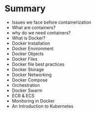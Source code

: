 # Summary

- Issues we face before containerization
- What are containers?
- why do we need containers?
- What is Docker?
- Docker Installation
- Docker Environment
- Docker Objects
- Docker Files
- Docker file best practices
- Docker Storage
- Docker Networking
- Docker Compose
- Orchestration
- Docker Swarm
- ECR & ECS
- Monitoring in Docker
- An Introduction to Kubernetes
